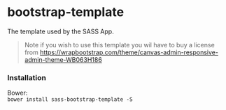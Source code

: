 # bootstrap-template
The template used by the SASS App.

> Note if you wish to use this template you wil have to buy a license from https://wrapbootstrap.com/theme/canvas-admin-responsive-admin-theme-WB063H186

### Installation  
Bower:  
`bower install sass-bootstrap-template -S`
